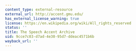 ```yaml
---
content_type: external-resource
external_url: http://accent.gmu.edu/
has_external_license_warning: true
license: https://en.wikipedia.org/wiki/All_rights_reserved
status: ''
title: The Speech Accent Archive
uid: 9cce7c03-d7ad-4e30-95d7-ddeac4571b6b
wayback_url: ''
---
```

